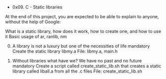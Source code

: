 * 0x09. C - Static libraries

At the end of this project, you are expected to be able to explain to anyone, without the help of Google:


What is a static library, how does it work, how to create one, and how to use it
Basic usage of ar, ranlib, nm

0. A library is not a luxury but one of the necessities of life
mandatory
Create the static library libmy.a
File: libmy.a, main.h

1. Without libraries what have we? We have no past and no future
mandatory
Create a script called create_static_lib.sh that creates a static library called liball.a from all the .c files
File: create_static_lib.sh
